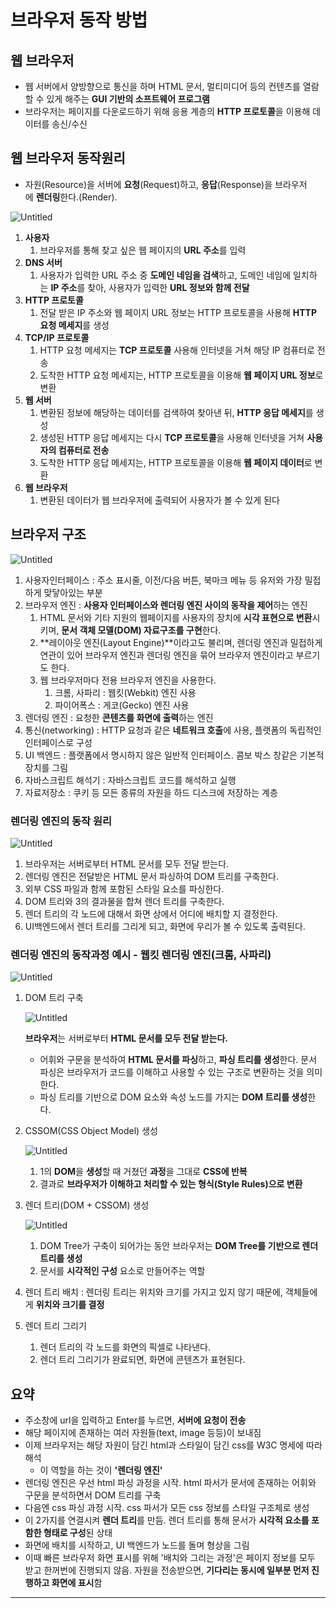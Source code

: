 # 브라우저 동작 방법

## 웹 브라우저

- 웹 서버에서 양방향으로 통신을 하며 HTML 문서, 멀티미디어 등의 컨텐츠를 열람할 수 있게 해주는
  **GUI 기반의 소프트웨어 프로그램**
- 브라우저는 페이지를 다운로드하기 위해 응용 계층의 **HTTP 프로토콜**을 이용해 데이터를 송신/수신

## 웹 브라우저 동작원리

- 자원(Resource)을 서버에 **요청**(Request)하고, **응답**(Response)을 브라우저에 **렌더링**한다.(Render).

![Untitled](./assets/bm.png)

1. **사용자**
   1. 브라우저를 통해 찾고 싶은 웹 페이지의 **URL 주소**를 입력
2. **DNS 서버**
   1. 사용자가 입력한 URL 주소 중 **도메인 네임을 검색**하고, 도메인 네임에 일치하는 **IP 주소**를 찾아, 사용자가 입력한 **URL 정보와 함께 전달**
3. **HTTP 프로토콜**
   1. 전달 받은 IP 주소와 웹 페이지 URL 정보는 HTTP 프로토콜을 사용해 **HTTP 요청 메세지**를 생성
4. **TCP/IP 프로토콜**
   1. HTTP 요청 메세지는 **TCP 프로토콜** 사용해 인터넷을 거쳐 해당 IP 컴퓨터로 전송
   2. 도착한 HTTP 요청 메세지는, HTTP 프로토콜을 이용해 **웹 페이지 URL 정보**로 변환
5. **웹 서버**
   1. 변환된 정보에 해당하는 데이터를 검색하여 찾아낸 뒤, **HTTP 응답 메세지**를 생성
   2. 생성된 HTTP 응답 메세지는 다시 **TCP 프로토콜**을 사용해 인터넷을 거쳐 **사용자의 컴퓨터로 전송**
   3. 도착한 HTTP 응답 메세지는, HTTP 프로토콜을 이용해 **웹 페이지 데이터**로 변환
6. **웹 브라우저**
   1. 변환된 데이터가 웹 브라우저에 출력되어 사용자가 볼 수 있게 된다

## 브라우저 구조

![Untitled](./assets/bs.png)

1. 사용자인터페이스 : 주소 표시줄, 이전/다음 버튼, 북마크 메뉴 등 유저와 가장 밀접하게 맞닿아있는 부분
2. 브라우저 엔진 : **사용자 인터페이스와 렌더링 엔진 사이의 동작을 제어**하는 엔진
   1. HTML 문서와 기타 지원의 웹페이지를 사용자의 장치에 **시각 표현으로 변환**시키며, **문서 객체 모델(DOM) 자료구조를 구현**한다.
   2. **레이아웃 엔진(Layout Engine)**이라고도 불리며, 렌더링 엔진과 밀접하게 연관이 있어 브라우저 엔진과 렌더링 엔진을 묶어 브라우저 엔진이라고 부르기도 한다.
   3. 웹 브라우저마다 전용 브라우저 엔진을 사용한다.
      1. 크롬, 사파리 : 웹킷(Webkit) 엔진 사용
      2. 파이어폭스 : 게코(Gecko) 엔진 사용
3. 렌더링 엔진 : 요청한 **콘텐츠를 화면에 출력**하는 엔진
4. 통신(networking) : HTTP 요청과 같은 **네트워크 호출**에 사용, 플랫폼의 독립적인 인터페이스로 구성
5. UI 백엔드 : 플랫폼에서 명시하지 않은 일반적 인터페이스. 콤보 박스 창같은 기본적 장치를 그림
6. 자바스크립트 해석기 : 자바스크립트 코드를 해석하고 실행
7. 자료저장소 : 쿠키 등 모든 종류의 자원을 하드 디스크에 저장하는 계층

### 렌더링 엔진의 동작 원리

![Untitled](./assets/render.png)

1. 브라우저는 서버로부터 HTML 문서를 모두 전달 받는다.
2. 렌더링 엔진은 전달받은 HTML 문서 파싱하여 DOM 트리를 구축한다.
3. 외부 CSS 파일과 함께 포함된 스타일 요소를 파싱한다.
4. DOM 트리와 3의 결과물을 합쳐 렌더 트리를 구축한다.
5. 렌더 트리의 각 노드에 대해서 화면 상에서 어디에 배치할 지 결정한다.
6. UI백엔드에서 렌더 트리를 그리게 되고, 화면에 우리가 볼 수 있도록 출력된다.

### 렌더링 엔진의 동작과정 예시 - 웹킷 렌더링 엔진(크롬, 사파리)

![Untitled](./assets/renderpro.png)

1. DOM 트리 구축

   ![Untitled](./assets/domtree.png)

   **브라우저**는 서버로부터 **HTML 문서를 모두 전달 받는다.**

   - 어휘와 구문을 분석하여 **HTML 문서를 파싱**하고, **파싱 트리를 생성**한다. 문서 파싱은 브라우저가 코드를 이해하고 사용할 수 있는 구조로 변환하는 것을 의미한다.
   - 파싱 트리를 기반으로 DOM 요소와 속성 노드를 가지는 **DOM 트리를 생성**한다.

1. CSSOM(CSS Object Model) 생성

   ![Untitled](./assets/cssom.png)

   1. 1의 **DOM**을 **생성**할 때 거쳤던 **과정**을 그대로 **CSS에 반복**
   2. 결과로 **브라우저가 이해하고 처리할 수 있는 형식(Style Rules)으로 변환**

1. 렌더 트리(DOM + CSSOM) 생성

   ![Untitled](./assets/domcss.png)

   1. DOM Tree가 구축이 되어가는 동안 브라우저는 **DOM Tree를 기반으로 렌더 트리를 생성**
   2. 문서를 **시각적인 구성** 요소로 만들어주는 역할

1. 렌더 트리 배치 : 렌더링 트리는 위치와 크기를 가지고 있지 않기 때문에, 객체들에게 **위치와 크기를 결정**
1. 렌더 트리 그리기
   1. 렌더 트리의 각 노드를 화면의 픽셀로 나타낸다.
   2. 렌더 트리 그리기가 완료되면, 화면에 콘텐츠가 표현된다.

## 요약

- 주소창에 url을 입력하고 Enter를 누르면, **서버에 요청이 전송**
- 해당 페이지에 존재하는 여러 자원들(text, image 등등)이 보내짐
- 이제 브라우저는 해당 자원이 담긴 html과 스타일이 담긴 css를 W3C 명세에 따라 해석
  - 이 역할을 하는 것이 **'렌더링 엔진'**
- 렌더링 엔진은 우선 html 파싱 과정을 시작. html 파서가 문서에 존재하는 어휘와 구문을 분석하면서 DOM 트리를 구축
- 다음엔 css 파싱 과정 시작. css 파서가 모든 css 정보를 스타일 구조체로 생성
- 이 2가지를 연결시켜 **렌더 트리**를 만듬. 렌더 트리를 통해 문서가 **시각적 요소를 포함한 형태로 구성**된 상태
- 화면에 배치를 시작하고, UI 백엔드가 노드를 돌며 형상을 그림
- 이때 빠른 브라우저 화면 표시를 위해 '배치와 그리는 과정'은 페이지 정보를 모두 받고 한꺼번에 진행되지 않음. 자원을 전송받으면, **기다리는 동시에 일부분 먼저 진행하고 화면에 표시**함

---
